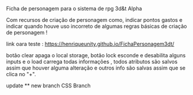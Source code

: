 Ficha de personagem para o sistema de rpg 3d&t Alpha

Com recursos de criação de personagem como, indicar pontos gastos e indicar quando houve uso incorreto de algumas regras básicas de criação de personagem !


link oara teste : https://henriqueunity.github.io/FichaPersonagem3dt/

botão clear apaga o local storage, botão lock esconde e desabilita alguns inputs e o load carrega todas informações , todos atributos são salvos assim que houver alguma alteração e outros info são salvas assim que se clica no "+".




update \*\* new branch
CSS Branch
